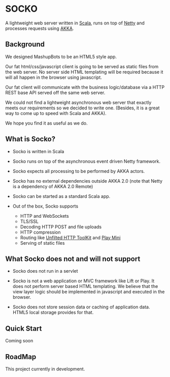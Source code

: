 # SOCKO

A lightweight web server written in [Scala](http://www.scala-lang.org/), 
runs on top of [Netty](http://netty.io/) and processes requests using [AKKA](http://akka.io/).

## Background
We designed MashupBots to be an HTML5 style app. 

Our fat html/css/javascript client is going to be served as static files from the web server. 
No server side HTML templating will be required because it will all happen in the browser using javascript.

Our fat client will communicate with the business logic/database via a HTTP REST base API served off 
the same web server.

We could not find a lightweight asynchronous web server that exactly meets our requirements so we decided 
to write one. (Besides, it is a great way to come up to speed with Scala and AKKA).

We hope you find it as useful as we do.

## What is Socko?

* Socko is written in Scala 

* Socko runs on top of the asynchronous event driven Netty framework.

* Socko expects all processing to be performed by AKKA actors.

* Socko has no external dependencies outside AKKA 2.0 (note that Netty is a dependency of AKKA 2.0 Remote)

* Socko can be started as a standard Scala app.

* Out of the box, Socko supports
  * HTTP and WebSockets
  * TLS/SSL
  * Decoding HTTP POST and file uploads
  * HTTP compression
  * Routing like [Unfilted HTTP ToolKit](http://unfiltered.databinder.net/Unfiltered.html) and 
    [Play Mini](https://github.com/typesafehub/play2-mini)
  * Serving of static files


## What Socko does not and will not support

* Socko does not run in a servlet
  
* Socko is not a web application or MVC framework like Lift or Play. It does not perform server based
  HTML templating. We believe that the view layer logic should be implemented in javascript and 
  executed in the browser.
    
* Socko does not store session data or caching of application data. HTML5 local storage provides for that.

## Quick Start

Coming soon

## RoadMap

This project currently in development.



  
